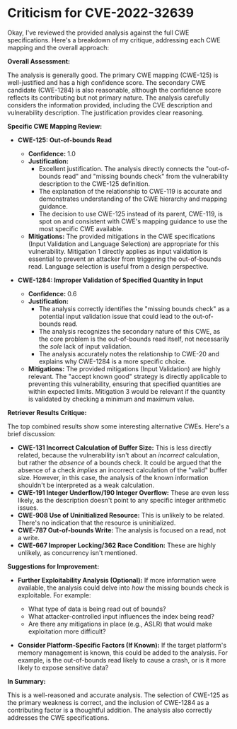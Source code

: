 # Criticism for CVE-2022-32639

Okay, I've reviewed the provided analysis against the full CWE specifications. Here's a breakdown of my critique, addressing each CWE mapping and the overall approach:

**Overall Assessment:**

The analysis is generally good. The primary CWE mapping (CWE-125) is well-justified and has a high confidence score. The secondary CWE candidate (CWE-1284) is also reasonable, although the confidence score reflects its contributing but not primary nature. The analysis carefully considers the information provided, including the CVE description and vulnerability description. The justification provides clear reasoning.

**Specific CWE Mapping Review:**

*   **CWE-125: Out-of-bounds Read**
    *   **Confidence:** 1.0
    *   **Justification:**
        *   Excellent justification. The analysis directly connects the "out-of-bounds read" and "missing bounds check" from the vulnerability description to the CWE-125 definition.
        *   The explanation of the relationship to CWE-119 is accurate and demonstrates understanding of the CWE hierarchy and mapping guidance.
        *   The decision to use CWE-125 instead of its parent, CWE-119, is spot on and consistent with CWE's mapping guidance to use the most specific CWE available.
    *   **Mitigations:** The provided mitigations in the CWE specifications (Input Validation and Language Selection) are appropriate for this vulnerability. Mitigation 1 directly applies as input validation is essential to prevent an attacker from triggering the out-of-bounds read. Language selection is useful from a design perspective.

*   **CWE-1284: Improper Validation of Specified Quantity in Input**
    *   **Confidence:** 0.6
    *   **Justification:**
        *   The analysis correctly identifies the "missing bounds check" as a potential input validation issue that could lead to the out-of-bounds read.
        *   The analysis recognizes the secondary nature of this CWE, as the core problem is the out-of-bounds read itself, not necessarily the *sole* lack of input validation.
        *   The analysis accurately notes the relationship to CWE-20 and explains why CWE-1284 is a more specific choice.
    *   **Mitigations:** The provided mitigations (Input Validation) are highly relevant. The "accept known good" strategy is directly applicable to preventing this vulnerability, ensuring that specified quantities are within expected limits. Mitigation 3 would be relevant if the quantity is validated by checking a minimum and maximum value.

**Retriever Results Critique:**

The top combined results show some interesting alternative CWEs. Here's a brief discussion:

*   **CWE-131 Incorrect Calculation of Buffer Size:** This is less directly related, because the vulnerability isn't about an *incorrect* calculation, but rather the *absence* of a bounds check. It could be argued that the absence of a check *implies* an incorrect calculation of the "valid" buffer size. However, in this case, the analysis of the known information shouldn't be interpreted as a weak calculation.
*   **CWE-191 Integer Underflow/190 Integer Overflow:** These are even less likely, as the description doesn't point to any specific integer arithmetic issues.
*   **CWE-908 Use of Uninitialized Resource:** This is unlikely to be related. There's no indication that the resource is uninitialized.
*   **CWE-787 Out-of-bounds Write:** The analysis is focused on a read, not a write.
*   **CWE-667 Improper Locking/362 Race Condition:** These are highly unlikely, as concurrency isn't mentioned.

**Suggestions for Improvement:**

*   **Further Exploitability Analysis (Optional):** If more information were available, the analysis could delve into *how* the missing bounds check is exploitable. For example:
    *   What type of data is being read out of bounds?
    *   What attacker-controlled input influences the index being read?
    *   Are there any mitigations in place (e.g., ASLR) that would make exploitation more difficult?

*   **Consider Platform-Specific Factors (If Known):** If the target platform's memory management is known, this could be added to the analysis. For example, is the out-of-bounds read likely to cause a crash, or is it more likely to expose sensitive data?

**In Summary:**

This is a well-reasoned and accurate analysis. The selection of CWE-125 as the primary weakness is correct, and the inclusion of CWE-1284 as a contributing factor is a thoughtful addition. The analysis also correctly addresses the CWE specifications.